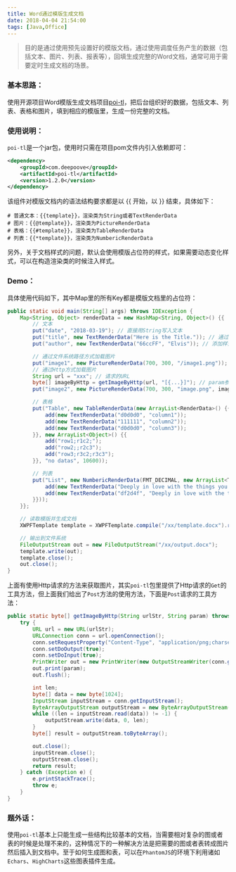 ```yaml
---
title: Word通过模版生成文档
date: 2018-04-04 21:54:00
tags: [Java,Office]
---
```

> 目的是通过使用预先设置好的模版文档，通过使用调度任务产生的数据（包括文本、图片、列表、报表等），回填生成完整的Word文档，通常可用于需要定时生成文档的场景。

### 基本思路：

使用开源项目Word模版生成文档项目[poi-tl](https://github.com/Sayi/poi-tl)，把后台组织好的数据，包括文本、列表、表格和图片，填到相应的模版里，生成一份完整的文档。

### 使用说明：

`poi-tl`是一个jar包，使用时只需在项目pom文件内引入依赖即可：

```xml
<dependency>
    <groupId>com.deepoove</groupId>
    <artifactId>poi-tl</artifactId>
    <version>1.2.0</version>
</dependency>
```

该组件对模版文档内的语法结构要求都是以 {{ 开始，以 }} 结束，具体如下：

```
# 普通文本：{{template}}，渲染类为String或者TextRenderData
# 图片：{{@template}}，渲染类为PictureRenderData
# 表格：{{#template}}，渲染类为TableRenderData
# 列表：{{*template}}，渲染类为NumbericRenderData
```

另外，关于文档样式的问题，默认会使用模版占位符的样式，如果需要动态变化样式，可以在构造渲染类的时候注入样式。

### Demo：

具体使用代码如下，其中Map里的所有Key都是模版文档里的占位符：

```java
public static void main(String[] args) throws IOException {
    Map<String, Object> renderData = new HashMap<String, Object>() {{
        // 文本
        put("date", "2018-03-19"); // 直接用String写入文本
        put("title", new TextRenderData("Here is the Title.")); // 通过渲染类写入文本
        put("author", new TextRenderData("66ccFF", "Elvis")); // 添加样式，另外还可以修改渲染类的Style属性配置完整的样式

        // 通过文件系统路径方式加载图片
        put("image1", new PictureRenderData(700, 300, "/image1.png"));
        // 通过Http方式加载图片
        String url = "xxx"; // 请求的URL
        byte[] imageByHttp = getImageByHttp(url, "[{...}]"); // param参数为JSON字符串，url参数根据实际需要修改(此处使用的是post方法的请求)
        put("image2", new PictureRenderData(700, 300, "image.png", imageByHttp)); // 由于path参数会有验证不能为空且必须为合法格式，但其实通过字节数组的方式不需要读文件，所以填定义一个合法文件名即可

        // 表格
        put("Table", new TableRenderData(new ArrayList<RenderData>() {{
            add(new TextRenderData("d0d0d0", "column1"));
            add(new TextRenderData("111111", "column2"));
            add(new TextRenderData("d0d0d0", "column3"));
        }}, new ArrayList<Object>() {{
            add("row1;r1c2;");
            add("row2;;r2c3");
            add("row3;r3c2;r3c3");
        }}, "no datas", 10600));

        // 列表
        put("List", new NumbericRenderData(FMT_DECIMAL, new ArrayList<TextRenderData>() {{
            add(new TextRenderData("Deeply in love with the things you love, just deepoove."));
            add(new TextRenderData("df2d4f", "Deeply in love with the things you love, just deepoove."));
        }}));
    }};

    // 读取模版并生成文档
    XWPFTemplate template = XWPFTemplate.compile("/xx/template.docx").render(renderData);

    // 输出到文件系统
    FileOutputStream out = new FileOutputStream("/xx/output.docx");
    template.write(out);
    template.close();
    out.close();
}
```

上面有使用Http请求的方法来获取图片，其实`poi-tl`包里提供了Http请求的`Get`的工具方法，但上面我们给出了`Post`方法的使用方法，下面是`Post`请求的工具方法：

```java
public static byte[] getImageByHttp(String urlStr, String param) throws IOException {
    try {
        URL url = new URL(urlStr);
        URLConnection conn = url.openConnection();
        conn.setRequestProperty("Content-Type", "application/png;charset=UTF-8");
        conn.setDoOutput(true);
        conn.setDoInput(true);
        PrintWriter out = new PrintWriter(new OutputStreamWriter(conn.getOutputStream(), "utf-8"));
        out.print(param);
        out.flush();

        int len;
        byte[] data = new byte[1024];
        InputStream inputStream = conn.getInputStream();
        ByteArrayOutputStream outputStream = new ByteArrayOutputStream();
        while ((len = inputStream.read(data)) != -1) {
            outputStream.write(data, 0, len);
        }
        byte[] result = outputStream.toByteArray();

        out.close();
        inputStream.close();
        outputStream.close();
        return result;
    } catch (Exception e) {
        e.printStackTrace();
        throw e;
    }
}
```

### 题外话：

使用`poi-tl`基本上只能生成一些结构比较基本的文档，当需要相对复杂的图或者表的时候是处理不来的，这种情况下的一种解决方法是把需要的图或者表转成图片然后插入到文档中。至于如何生成图和表，可以在`PhantomJS`的环境下利用诸如`Echars`、`HighCharts`这些图表插件生成。